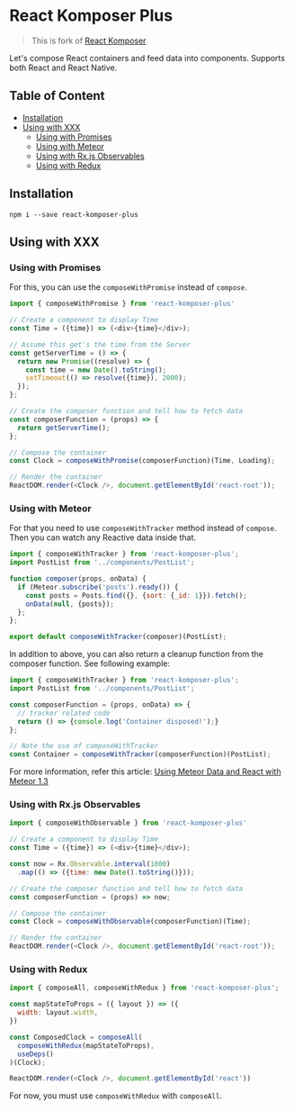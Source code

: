# React Komposer Plus

> This is fork of [React Komposer](https://github.com/kadirahq/react-komposer)

Let's compose React containers and feed data into components. Supports both React and React Native.

## Table of Content

* [Installation](#installation)
* [Using with XXX](#using-with-xxx)
    - [Using with Promises](#using-with-promises)
    - [Using with Meteor](#using-with-meteor)
    - [Using with Rx.js Observables](#using-with-rxjs-observables)
    - [Using with Redux](#using-with-redux)

## Installation

```
npm i --save react-komposer-plus
```

## Using with XXX

### Using with Promises

For this, you can use the `composeWithPromise` instead of `compose`.

```js
import { composeWithPromise } from 'react-komposer-plus'

// Create a component to display Time
const Time = ({time}) => (<div>{time}</div>);

// Assume this get's the time from the Server
const getServerTime = () => {
  return new Promise((resolve) => {
    const time = new Date().toString();
    setTimeout(() => resolve({time}), 2000);
  });
};

// Create the composer function and tell how to fetch data
const composerFunction = (props) => {
  return getServerTime();
};

// Compose the container
const Clock = composeWithPromise(composerFunction)(Time, Loading);

// Render the container
ReactDOM.render(<Clock />, document.getElementById('react-root'));
```

### Using with Meteor

For that you need to use `composeWithTracker` method instead of `compose`. Then you can watch any Reactive data inside that.

```js
import { composeWithTracker } from 'react-komposer-plus';
import PostList from '../components/PostList';

function composer(props, onData) {
  if (Meteor.subscribe('posts').ready()) {
    const posts = Posts.find({}, {sort: {_id: 1}}).fetch();
    onData(null, {posts});
  };
};

export default composeWithTracker(composer)(PostList);
```

In addition to above, you can also return a cleanup function from the composer function. See following example:

```js
import { composeWithTracker } from 'react-komposer-plus';
import PostList from '../components/PostList';

const composerFunction = (props, onData) => {
  // tracker related code
  return () => {console.log('Container disposed!');}
};

// Note the use of composeWithTracker
const Container = composeWithTracker(composerFunction)(PostList);
```

For more information, refer this article: [Using Meteor Data and React with Meteor 1.3](https://voice.kadira.io/using-meteor-data-and-react-with-meteor-1-3-13cb0935dedb)


### Using with Rx.js Observables

```js
import { composeWithObservable } from 'react-komposer-plus'

// Create a component to display Time
const Time = ({time}) => (<div>{time}</div>);

const now = Rx.Observable.interval(1000)
  .map(() => ({time: new Date().toString()}));

// Create the composer function and tell how to fetch data
const composerFunction = (props) => now;

// Compose the container
const Clock = composeWithObservable(composerFunction)(Time);

// Render the container
ReactDOM.render(<Clock />, document.getElementById('react-root'));
```

### Using with Redux

```js
import { composeAll, composeWithRedux } from 'react-komposer-plus';

const mapStateToProps = ({ layout }) => ({
  width: layout.width,
})

const ComposedClock = composeAll(
  composeWithRedux(mapStateToProps),
  useDeps()
)(Clock);

ReactDOM.render(<Clock />, document.getElementById('react'))
```

For now, you must use `composeWithRedux` with `composeAll`.

